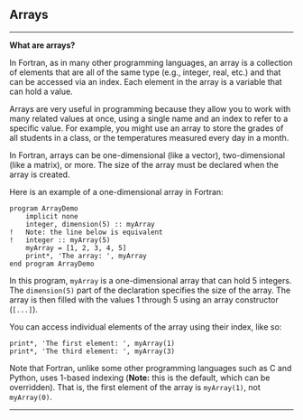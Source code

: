 ## Arrays

---
**What are arrays?**

In Fortran, as in many other programming languages, an array is a collection of elements that are all of the same type (e.g., integer, real, etc.) and that can be accessed via an index. Each element in the array is a variable that can hold a value. 

Arrays are very useful in programming because they allow you to work with many related values at once, using a single name and an index to refer to a specific value. For example, you might use an array to store the grades of all students in a class, or the temperatures measured every day in a month.

In Fortran, arrays can be one-dimensional (like a vector), two-dimensional (like a matrix), or more. The size of the array must be declared when the array is created.

Here is an example of a one-dimensional array in Fortran:

```Fortran
program ArrayDemo
    implicit none
    integer, dimension(5) :: myArray
!   Note: the line below is equivalent
!   integer :: myArray(5) 
    myArray = [1, 2, 3, 4, 5]
    print*, 'The array: ', myArray
end program ArrayDemo
```

In this program, `myArray` is a one-dimensional array that can hold 5 integers. The `dimension(5)` part of the declaration specifies the size of the array. The array is then filled with the values 1 through 5 using an array constructor (`[...]`).

You can access individual elements of the array using their index, like so:

```Fortran
print*, 'The first element: ', myArray(1)
print*, 'The third element: ', myArray(3)
```

Note that Fortran, unlike some other programming languages such as C and Python, uses 1-based indexing (**Note:** this is the default, which can be overridden). That is, the first element of the array is `myArray(1)`, not `myArray(0)`.

---
